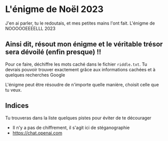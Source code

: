 # L'énigme de Noël 2023

J'en ai parler, tu le redoutais, et mes petites mains l'ont fait. L'énigme de NOOOOOEEEELLL 2023

## Ainsi dit, résout mon énigme et le véritable trésor sera dévoilé (enfin presque) !!

Pour ce faire, déchiffre les mots caché dans le fichier `riddle.txt`. Tu devrais pouvoir trouver exactement grâce aux informations cachées et à quelques recherches Google

L'énigme peut être résoudre de n'importe quelle manière, choisit celle que tu veux.

## Indices

Tu trouveras dans la liste quelques pistes pour éviter de te décourager

- Il n'y a pas de chiffrement, il s'agit ici de stéganographie
- https://chat.openai.com